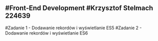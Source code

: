 #Front-End Development 
#Krzysztof Stelmach 224639
---------------------------------
#Zadanie 1 - Dodawanie rekordów i wyświetlanie ES5
#Zadanie 2 - Dodawanie rekordów i wyświetlanie ES6
